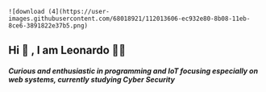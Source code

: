 
    ![download (4](https://user-images.githubusercontent.com/68018921/112013606-ec932e80-8b08-11eb-8ce6-3891822e37b5.png)
<h2>Hi 👋 , I am Leonardo 👨‍💻 </h2> 


<h5><p>Curious and enthusiastic in programming and IoT focusing especially on web systems, currently studying Cyber Security</p></h5>


